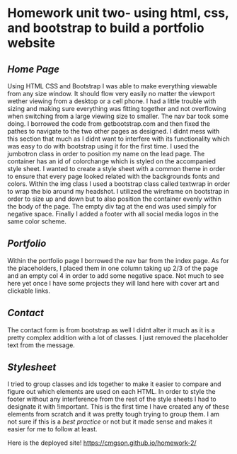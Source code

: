 # **Homework unit two- using html, css, and bootstrap to build a portfolio website** #

## *Home Page*

Using HTML CSS and Bootstrap I was able to make everything viewable from any size window.  It should flow very easily no matter the viewport wether viewing from a desktop or a cell phone.  I had a little trouble with sizing and making sure everything was fitting together and not overflowing when switching from a large viewing size to smaller.
The nav bar took some doing.  I borrowed the code from getbootstrap.com and then fixed the pathes to navigate to the two other pages as designed.  I didnt mess with this section that much as I didnt want to interfere with its functionality which was easy to do with bootstrap using it for the first time.
I used the jumbotron class in order to position my name on the lead page.  The container has an id of colorchange which is styled on the accompanied style sheet.  I wanted to create a style sheet with a common theme in order to ensure that every page looked related with the backgrounds fonts and colors.
Within the img class I used a bootstrap class called textwrap in order to wrap the bio around my headshot.
I utilized the wireframe on bootstrap in order to size up and down but to also position the container evenly within the body of the page.  The empty div tag at the end was used simply for negative space.
Finally I added a footer with all social media logos in the same color scheme.

## *Portfolio*

Within the portfolio page I borrowed the nav bar from the index page.  As for the placeholders, I placed them in one column taking up 2/3 of the page and an empty col 4 in order to add some negative space.  Not much to see here yet once I have some projects they will land here with cover art and clickable links.

## *Contact*

The contact form is from bootstrap as well I didnt alter it much as it is a pretty complex addition with a lot of classes.  I just removed the placeholder text from the message.


## *Stylesheet*

I tried to group classes and ids together to make it easier to compare and figure out which elements are used on each HTML.  In order to style the footer without any interference from the rest of the style sheets I had to designate it with !important.  This is the first time I have created any of these elements from scratch and it was pretty tough trying to group them.  I am not sure if this is a *best practice* or not but it made sense and makes it easier for me to follow at least.

Here is the deployed site!
https://cmgson.github.io/homework-2/




